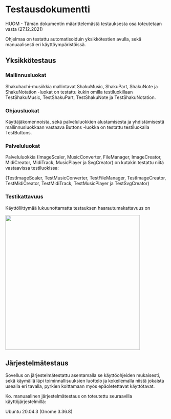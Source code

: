 # Testausdokumentti

HUOM - Tämän dokumentin määrittelemästä testauksesta osa toteutetaan vasta (27.12.2021)

Ohjelmaa on testattu automatisoiduin yksikkötestien avulla, sekä manuaalisesti eri käyttöympäristöissä.

## Yksikkötestaus

### Mallinnusluokat

Shakuhachi-musiikkia mallintavat ShakuMusic, ShakuPart, ShakuNote ja ShakuNotation -luokat on testattu kukin omilla testiluokillaan TestShakuMusic, TestShakuPart, TestShakuNote ja TestShakuNotation.

### Ohjausluokat

Käyttäjäkomennoista, sekä palveluluokkien alustamisesta ja yhdistämisestä mallinnusluokkaan vastaava Buttons -luokka on testattu testiluokalla TestButtons.

### Palveluluokat

Palveluluokkia (ImageScaler, MusicConverter, FileManager, ImageCreator, MidiCreator, MidiTrack, MusicPlayer ja SvgCreator) on kutakin testattu niitä vastaavissa testiluokissa:

(TestImageScaler, TestMusicConverter, TestFileManager, TestImageCreator, TestMidiCreator, TestMidiTrack, TestMusicPlayer ja TestSvgCreator)

### Testikattavuus

Käyttöliittymää lukuunottamatta testauksen haarautumakattavuus on

<img src="https://github.com/ElectricShakuhachi/ot-harjoitustyo/blob/master/dokumentaatio/kuvat/coverage.jpg" width="420">

## Järjestelmätestaus

Sovellus on järjestelmätestattu asentamalla se käyttöohjeiden mukaisesti, sekä käymällä läpi toiminnallisuuksien luottelo ja kokeilemalla niistä jokaista usealla eri tavalla, pyrkien koittamaan myös epäoletettavat käyttötavat.

Ko. manuaalinen järjestelmätestaus on toteutettu seuraavilla käyttöjärjestelmillä:

Ubuntu 20.04.3 (Gnome 3.36.8)

